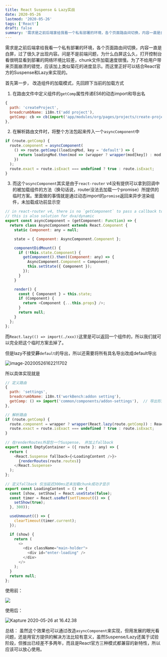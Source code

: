 ```yaml
---
title: React Suspense & Lazy实战
date: 2020-05-26
lastmod: '2020-05-26'
tags: ['React']
draft: false
summary: '需求是之前后端拿给我看一个私有部署的环境，各个页面路由间切换，内容一直是白屏，过了很久才出现内容。问是不是前端问题，为什么白屏这么久，打开控制台看很明显看到部署的网络环境比较差，chunk文件加载速度很慢。为了不给用户带来页面崩溃的错觉，应该加上类似菊花的进度显示。而这里正好可以结合React官方的Suspense和Lazy来实现的。'
---
```


需求是之前后端拿给我看一个私有部署的环境，各个页面路由间切换，内容一直是白屏，过了很久才出现内容。问是不是前端问题，为什么白屏这么久，打开控制台看很明显看到部署的网络环境比较差，chunk文件加载速度很慢。为了不给用户带来页面崩溃的错觉，应该加上类似菊花的进度显示。而这里正好可以结合React官方的Suspense和Lazy来实现的。


首先第一步， 改造组件的加载模式，先回顾下当前的加载方式

1. 在路由文件中定义组件的`getComp`属性传递ES6的动态import和导出名

```javascript
{
  path: 'createProject',
  breadcrumbName: i18n.t('add project'),
  getComp: cb => cb(import('app/modules/org/pages/projects/create-project'), 'ExportName'),
},
```

2. 在解析路由文件时，将整个方法包起来传入一个`asyncComponent`中

```javascript
if (route.getComp) {
  route.component = asyncComponent(
    () => route.getComp((loadingMod, key = 'default') => {
      return loadingMod.then(mod => (wrapper ? wrapper(mod[key]) : mod[key]));
    })
  );
  route.exact = route.isExact === undefined ? true : route.isExact;
}
```

3. 而这个`asyncComponent`其实是由于`react-router` v4没有提供可以拿到回调中的被加载组件的方法（换句话说，router没法去加载一个promise）所提供的临时方案。里面做的事情就是通过动态import的`promise`返回来异步渲染组件，未加载成功前显示空

```javascript
// in react-router v4, there is no `getComponent` to pass a callback to load comp, instead introduce this asyncComponent to implement it.
// this is also solution for dva/dynamic
export const asyncComponent = (getComponent: Function) => {
  return class AsyncComponent extends React.Component {
    static Component: any = null;

    state = { Component: AsyncComponent.Component };

    componentDidMount() {
      if (!this.state.Component) {
        getComponent().then((Component: any) => {
          AsyncComponent.Component = Component;
          this.setState({ Component });
        });
      }
    }

    render() {
      const { Component } = this.state;
      if (Component) {
        return <Component {...this.props} />;
      }
      return null;
    }
  };
};
```

而`React.lazy(() => import(./xxx))`这里是可以返回一个组件的，所以我们就可以完全把这个临时方案去掉了。

但是lazy不接受**非**`default`的导出，所以还需要将所有具名导出改成default导出

<img src="https://kuimo-markdown-pic.oss-cn-hangzhou.aliyuncs.com/image-20200526162211702.png" alt="image-20200526162211702"  />

所以具体实现就是

```javascript
// 定义路由
{
  path: 'settings',
  breadcrumbName: i18n.t('workBench:addon setting'),
  getComp: () => import('common/components/addon-settings'),  // 导出形式改成原生态，不用包cb
},

// 解析路由
if (route.getComp) {
  route.component = wrapper ? wrapper(React.lazy(route.getComp)) : React.lazy(route.getComp);
  route.exact = route.isExact === undefined ? true : route.isExact;
}
  
// 在renderRoutes外层包一个Suspense， 并加上fallback
export const EmptyContainer = ({ route }: any) => {
  return (
    <React.Suspense fallback={<LoadingContent />}>
      {renderRoutes(route.routes)}
    </React.Suspense>
  );
};
  
// 定义fallback 仅当延迟300ms还未加载chunk成功才显示
export const LoadingContent = () => {
  const [show, setShow] = React.useState(false);
  const timer = React.useRef(setTimeout(() => {
    setShow(true);
  }, 300));

  useUnmount(() => {
    clearTimeout(timer.current);
  });

  if (show) {
    return (
      <>
        <div className="main-holder">
          <div id="enter-loading" />
        </div>
      </>
    );
  }
  return null;
};
```

使用前：

<img src="https://kuimo-markdown-pic.oss-cn-hangzhou.aliyuncs.com/Kapture 2020-05-26 at 16.39.29.gif"  />

使用后：

<img src="https://kuimo-markdown-pic.oss-cn-hangzhou.aliyuncs.com/Kapture 2020-05-26 at 16.42.38.gif" alt="Kapture 2020-05-26 at 16.42.38"  />

总结： 虽然这个效果也可以通过改造`asyncComponent`来实现，但用发展的眼光看问题，还是用官方提供的解决方法比较有意义，虽然Suspense/Lazy还属于试验阶段，但推出已经差不多两年，而且是React官方三种模式都兼容的新特性，所以应该可以放心使用。